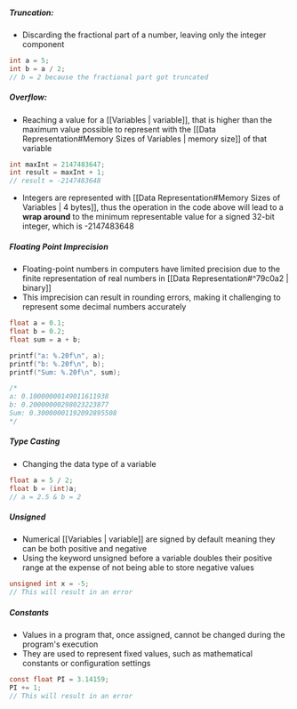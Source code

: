 ##### Truncation: 
- Discarding the fractional part of a number, leaving only the integer component
```C
int a = 5;
int b = a / 2;
// b = 2 because the fractional part got truncated
```

##### Overflow:
- Reaching a value for a [[Variables | variable]], that is higher than the maximum value possible to represent with the [[Data Representation#Memory Sizes of Variables | memory size]] of that variable
```C
int maxInt = 2147483647;
int result = maxInt + 1;
// result = -2147483648
```
- Integers are represented with [[Data Representation#Memory Sizes of Variables | 4 bytes]], thus the operation in the code above will lead to a **wrap around** to the minimum representable value for a signed 32-bit integer, which is -2147483648

##### Floating Point Imprecision
- Floating-point numbers in computers have limited precision due to the finite representation of real numbers in [[Data Representation#^79c0a2 | binary]]
- This imprecision can result in rounding errors, making it challenging to represent some decimal numbers accurately
```C
float a = 0.1;
float b = 0.2;
float sum = a + b;

printf("a: %.20f\n", a);
printf("b: %.20f\n", b);
printf("Sum: %.20f\n", sum);

/*
a: 0.10000000149011611938
b: 0.20000000298023223877
Sum: 0.30000001192092895508
*/
```

##### Type Casting
- Changing the data type of a variable
```C
float a = 5 / 2;
float b = (int)a;
// a = 2.5 & b = 2
```

##### Unsigned
- Numerical [[Variables | variable]] are signed by default meaning they can be both positive and negative
- Using the keyword unsigned before a variable doubles their positive range at the expense of not being able to store negative values
```C
unsigned int x = -5;
// This will result in an error
```

##### Constants
- Values in a program that, once assigned, cannot be changed during the program's execution
- They are used to represent fixed values, such as mathematical constants or configuration settings
```C
const float PI = 3.14159;
PI += 1;
// This will result in an error
```

